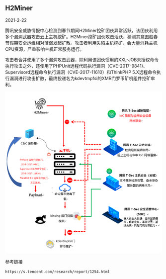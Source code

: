 ## H2Miner

2021-2-22

腾讯安全威胁情报中心检测到春节期间H2Miner挖矿团伙异常活跃，该团伙利用多个漏洞武器攻击云上主机挖矿。H2Miner挖矿团伙攻击活跃，猜测其意图趁春节假期安全运维相对薄弱发起扩散。攻击者利用失陷主机挖矿，会大量消耗主机CPU资源，严重影响主机正常服务运行。

攻击者合并使用了多个漏洞攻击武器，除利用该团伙惯用的XXL-JOB未授权命令执行攻击之外，还使用了PHPUnit远程代码执行漏洞（CVE-2017-9841)、Supervisord远程命令执行漏洞（CVE-2017-11610）和ThinkPHP 5.X远程命令执行漏洞进行攻击扩散，最终投递名为kdevtmpfsi的XMR门罗币矿机组件挖矿牟利。

![H2Miner原理图](https://github.com/G4rb3n/Botnet-Zoo/blob/main/H2Miner/2102/pictrue/H2Miner.png)

参考链接
```
https://s.tencent.com/research/report/1254.html
```